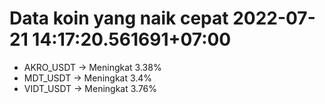 # Data koin yang naik cepat 2022-07-21 14:17:20.561691+07:00

* AKRO_USDT -> Meningkat 3.38%
* MDT_USDT -> Meningkat 3.4%
* VIDT_USDT -> Meningkat 3.76%
